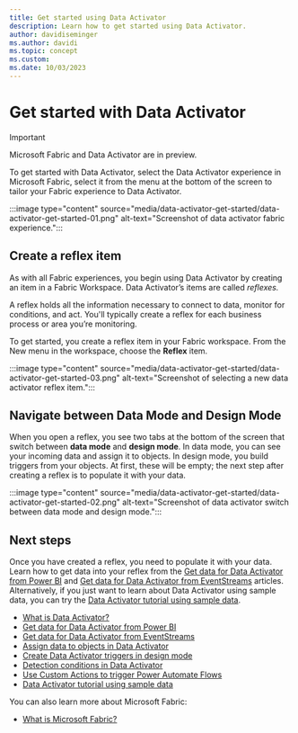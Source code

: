 ```yaml
---
title: Get started using Data Activator
description: Learn how to get started using Data Activator.
author: davidiseminger
ms.author: davidi
ms.topic: concept
ms.custom: 
ms.date: 10/03/2023
---
```


# Get started with Data Activator

> [!IMPORTANT]
> Microsoft Fabric and Data Activator are in preview.

To get started with Data Activator, select the Data Activator experience in Microsoft Fabric, select it from the menu at the bottom of the screen to tailor your Fabric experience to Data Activator.

:::image type="content" source="media/data-activator-get-started/data-activator-get-started-01.png" alt-text="Screenshot of data activator fabric experience.":::

## Create a reflex item

As with all Fabric experiences, you begin using Data Activator by creating an item in a Fabric Workspace. Data Activator’s items are called *reflexes.*

A reflex holds all the information necessary to connect to data, monitor for conditions, and act. You'll typically create a reflex for each business process or area you’re monitoring.

To get started, you create a reflex item in your Fabric workspace. From the New menu in the workspace, choose the **Reflex** item.

:::image type="content" source="media/data-activator-get-started/data-activator-get-started-03.png" alt-text="Screenshot of selecting a new data activator reflex item.":::

## Navigate between Data Mode and Design Mode

When you open a reflex, you see two tabs at the bottom of the screen that switch between **data mode** and **design mode**. In data mode, you can see your incoming data and assign it to objects. In design mode, you build triggers from your objects. At first, these will be empty; the next step after creating a reflex is to populate it with your data.

:::image type="content" source="media/data-activator-get-started/data-activator-get-started-02.png" alt-text="Screenshot of data activator switch between data mode and design mode.":::

## Next steps

Once you have created a reflex, you need to populate it with your data. Learn how to get data into your reflex from the [Get data for Data Activator from Power BI](data-activator-get-data-power-bi.md) and [Get data for Data Activator from EventStreams](data-activator-get-data-eventstreams.md) articles. Alternatively, if you just want to learn about Data Activator using sample data, you can try the [Data Activator tutorial using sample data](data-activator-tutorial.md).

* [What is Data Activator?](data-activator-introduction.md)
* [Get data for Data Activator from Power BI](data-activator-get-data-power-bi.md)
* [Get data for Data Activator from EventStreams](data-activator-get-data-eventstreams.md)
* [Assign data to objects in Data Activator](data-activator-assign-data-objects.md)
* [Create Data Activator triggers in design mode](data-activator-create-triggers-design-mode.md)
* [Detection conditions in Data Activator](data-activator-detection-conditions.md)
* [Use Custom Actions to trigger Power Automate Flows](data-activator-trigger-power-automate-flows.md)
* [Data Activator tutorial using sample data](data-activator-tutorial.md)

You can also learn more about Microsoft Fabric:

* [What is Microsoft Fabric?](../get-started/microsoft-fabric-overview.md)